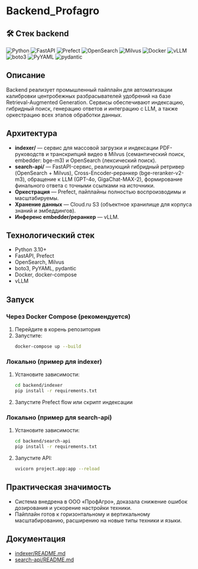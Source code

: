 # Backend_Profagro

## 🛠️ Стек backend

![Python](https://img.shields.io/badge/-Python_3.10+-090909?style=for-the-badge&logo=python)
![FastAPI](https://img.shields.io/badge/-FastAPI-090909?style=for-the-badge&logo=fastapi)
![Prefect](https://img.shields.io/badge/-Prefect-090909?style=for-the-badge&logo=prefect)
![OpenSearch](https://img.shields.io/badge/-OpenSearch-090909?style=for-the-badge&logo=opensearch)
![Milvus](https://img.shields.io/badge/-Milvus-090909?style=for-the-badge&logo=milvus)
![Docker](https://img.shields.io/badge/-Docker-090909?style=for-the-badge&logo=docker)
![vLLM](https://img.shields.io/badge/-vLLM-090909?style=for-the-badge&logo=cloudsmith)
![boto3](https://img.shields.io/badge/-boto3-090909?style=for-the-badge&logo=amazon-aws)
![PyYAML](https://img.shields.io/badge/-PyYAML-090909?style=for-the-badge&logo=pyyaml)
![pydantic](https://img.shields.io/badge/-pydantic-090909?style=for-the-badge&logo=pydantic)

## Описание

Backend реализует промышленный пайплайн для автоматизации калибровки центробежных разбрасывателей удобрений на базе Retrieval-Augmented Generation. Сервисы обеспечивают индексацию, гибридный поиск, генерацию ответов и интеграцию с LLM, а также оркестрацию всех этапов обработки данных.

## Архитектура

- **indexer/** — сервис для массовой загрузки и индексации PDF-руководств и транскрипций видео в Milvus (семантический поиск, embedder: bge-m3) и OpenSearch (лексический поиск).
- **search-api/** — FastAPI-сервис, реализующий гибридный ретривер (OpenSearch + Milvus), Cross-Encoder-реранкер (bge-reranker-v2-m3), обращение к LLM (GPT-4o, GigaChat-MAX-2), формирование финального ответа с точными ссылками на источники.
- **Оркестрация** — Prefect, пайплайны полностью воспроизводимы и масштабируемы.
- **Хранение данных** — Cloud.ru S3 (объектное хранилище для корпуса знаний и эмбеддингов).
- **Инференс embedder/реранкер** — vLLM.

## Технологический стек

- Python 3.10+
- FastAPI, Prefect
- OpenSearch, Milvus
- boto3, PyYAML, pydantic
- Docker, docker-compose
- vLLM

## Запуск

### Через Docker Compose (рекомендуется)
1. Перейдите в корень репозитория
2. Запустите:
   ```bash
   docker-compose up --build
   ```

### Локально (пример для indexer)
1. Установите зависимости:
   ```bash
   cd backend/indexer
   pip install -r requirements.txt
   ```
2. Запустите Prefect flow или скрипт индексации

### Локально (пример для search-api)
1. Установите зависимости:
   ```bash
   cd backend/search-api
   pip install -r requirements.txt
   ```
2. Запустите API:
   ```bash
   uvicorn project.app:app --reload
   ```

## Практическая значимость
- Система внедрена в ООО «ПрофАгро», доказала снижение ошибок дозирования и ускорение настройки техники.
- Пайплайн готов к горизонтальному и вертикальному масштабированию, расширению на новые типы техники и языки.

## Документация
- [indexer/README.md](indexer/README.md)
- [search-api/README.md](search-api/README.md)